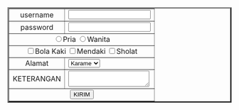 <!DOCTYPE html>
<html lang="en">
<head>
    <meta charset="UTF-8">
    <meta name="viewport" content="width=divice-width, initial-scale=1.0">
    </head>
</head>
<body>
    <form>
    <table border="3" cellspacing="3" cellpadding="7">
        <tr>
            <td align="center">username</td>
            <td> <input type="text"><br>
        </tr>
        <tr>
            <td align="center">password</td>
            <td> <input type="text"><br>
        <tr>  
            <td align="center" colspan="2">
                <input type="radio" 
                <label>Pria</label>
                <input type="radio"
                <label>Wanita</label>
            </td>
        </tr>
            <td align="center" colspan="2">
                <input type="checkbox"
                <label>Bola Kaki</label>
                <input type="checkbox"
                <label>Mendaki</label>
                <input type="checkbox"
                <label>Sholat</label><br>
            </td>
        </tr>
        <tr>
            <td align="center">Alamat</td>
            <td><select>
                <option>Karame</option>
                <option>Wonasa</option>
                <option>Tanjung</option>
                </select></td>
        </tr>
        <tr>  
            <td align="center">KETERANGAN</td>
            <td><textarea></textarea><br>
        </tr>
        <tr> 
            <td align="center" colspan="2">
            <button type="submit">KIRIM</button></td>
        </tr>
    </table>
    </form>
</body>

</html>
